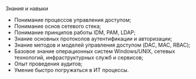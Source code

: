 Знания и навыки

- Понимание процессов управления доступом;
- Понимание основ сетевого стека;
- Понимание принципов работы IDM, PAM, LDAP;
- Знание основных протоколов аутентификации и авторизации;
- Знание методов и моделей управления доступом (DAC, MAC, RBAC);
- Базовое знание операционных систем Windows/UNIX, сетевых технологий, инфраструктурных служб и сервисов;
- Опыт проведения аудитов;
- Умение быстро погружаться в ИТ процессы.